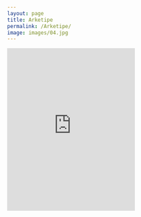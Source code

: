 ```yaml
---
layout: page
title: Arketipe
permalink: /Arketipe/
image: images/04.jpg
---
```


<iframe src="https://open.spotify.com/embed/album/1v7hBIWUmfhggbxYd9HIW7" width="cover" height="380" frameborder="0" allowtransparency="true" allow="encrypted-media"></iframe>
